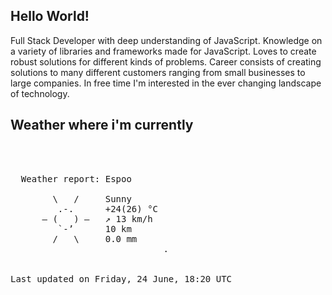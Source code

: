## Hello World!

Full Stack Developer with deep understanding of JavaScript. Knowledge on a variety of libraries and frameworks made for JavaScript. Loves to create robust solutions for different kinds of problems. Career consists of creating solutions to many different customers ranging from small businesses to large companies. In free time I'm interested in the ever changing landscape of technology. 

## Weather where i'm currently  
<pre>


 
  Weather report: Espoo  
    
        \   /     Sunny  
         .-.      +24(26) °C  
      ― (   ) ―   ↗ 13 km/h  
         `-’      10 km  
        /   \     0.0 mm  
                             .


Last updated on Friday, 24 June, 18:20 UTC
</pre>
